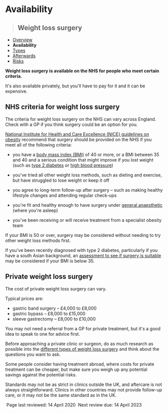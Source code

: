 <!-- weight-loss-surgery-who-can-have-it -->

# **Availability**

> ## Weight loss surgery

- [Overview](weight-loss-surgery)
- **Availability**
- [Types](weight-loss-surgery-types.md)
- [Afterwards](weight-loss-surgery-afterwards.md)
- [Risks](weight-loss-surgery-risks.md)

**Weight loss surgery is available on the NHS for people who meet certain criteria.**

It's also available privately, but you'll have to pay for it and it can be expensive.

## NHS criteria for weight loss surgery

The criteria for weight loss surgery on the NHS can vary across England. Check with a GP if you think surgery could be an option for you.

[National Institute for Health and Care Excellence (NICE) guidelines on obesity](https://www.nice.org.uk/guidance/cg189/chapter/1-Recommendations) recommend that surgery should be provided on the NHS if you meet all of the following criteria:

- you have a [body mass index (BMI)](https://www.nhs.uk/common-health-questions/lifestyle/what-is-the-body-mass-index-bmi/) of 40 or more, or a BMI between 35 and 40 and a serious condition that might improve if you lost weight (such as [type 2 diabetes](type-2-diabetes.md) or [high blood pressure](https://www.nhs.uk/conditions/Blood-pressure-(high)/Pages/Introduction.aspx))
<!-- FIXME: UNKNOWN LINK -->

- you've tried all other weight loss methods, such as dieting and exercise, but have struggled to lose weight or keep it off

- you agree to long-term follow-up after surgery – such as making healthy lifestyle changes and attending regular check-ups

- you're fit and healthy enough to have surgery under [general anaesthetic](general-anaesthesia.md) (where you're asleep)

- you've been receiving or will receive treatment from a specialist obesity team

If your BMI is 50 or over, surgery may be considered without needing to try other weight loss methods first.

If you've been recently diagnosed with type 2 diabetes, particularly if you have a south Asian background, an [assessment to see if surgery is suitable](https://www.nhs.uk/conditions/weight-loss-surgery/types/#assessment) may be considered if your BMI is below 35.
<!-- FIXME: UNKNOWN LINK -->

## Private weight loss surgery

The cost of private weight loss surgery can vary.

Typical prices are:

- gastric band surgery – £4,000 to £8,000
- gastric bypass – £8,000 to £15,000
- sleeve gastrectomy – £8,000 to £10,000

You may not need a referral from a GP for private treatment, but it's a good idea to speak to one for advice first.

Before approaching a private clinic or surgeon, do as much research as possible into the [different types of weight loss surgery](weight-loss-surgery-types.md) and think about the questions you want to ask.

Some people consider having treatment abroad, where costs for private  treatment can be cheaper, but make sure you weigh up any potential  savings against the potential risks.

Standards may not be as  strict in clinics outside the UK, and aftercare is not always  straightforward. Clinics in other countries may not provide follow-up  care, or it may not be the same standard as in the UK.

​      Page last reviewed: 14 April 2020
​      Next review due: 14 April 2023    
